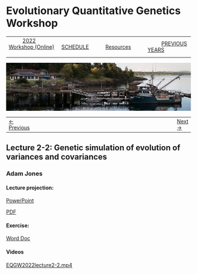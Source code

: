 
# Evolutionary Quantitative Genetics Workshop #

|        |        |        |    |
|--------|---------------------------------------------|--------------------|------------------------------------------|
| &nbsp;&nbsp;&nbsp;&nbsp;&nbsp;&nbsp;&nbsp;&nbsp;&nbsp; [2022 Workshop (Online)](index.html) &nbsp;&nbsp;&nbsp;&nbsp;&nbsp;&nbsp;&nbsp;&nbsp;&nbsp; | &nbsp;&nbsp;&nbsp;&nbsp;&nbsp;&nbsp;&nbsp;&nbsp;&nbsp;&nbsp;&nbsp;&nbsp; [SCHEDULE](schedule.html) &nbsp;&nbsp;&nbsp;&nbsp;&nbsp;&nbsp;&nbsp;&nbsp;&nbsp; | &nbsp;&nbsp;&nbsp;&nbsp;&nbsp;&nbsp;&nbsp;&nbsp;&nbsp;&nbsp;&nbsp;&nbsp; [Resources](resources.html) &nbsp;&nbsp;&nbsp;&nbsp;&nbsp;&nbsp;&nbsp;&nbsp;&nbsp; | &nbsp;&nbsp;&nbsp;&nbsp;&nbsp;&nbsp;&nbsp;&nbsp;&nbsp; [PREVIOUS YEARS](previous.html) &nbsp;&nbsp;&nbsp;&nbsp;&nbsp;&nbsp; |


<div align="left">
<img src="/media/FHLimage2018b.jpg" alt="FHL waterfront in 2018">
</div>

<table><tr><td><a href="exercise2-1.html">&larr; Previous</a></td><td width="772">&nbsp;</td><td> <a href="exercise2-2.html">Next &rarr;</a></td></tr></table>

  

## Lecture 2-2: Genetic simulation of evolution of variances and covariances ##

### Adam Jones ###
  
#### Lecture projection: ####

[PowerPoint](https://docs.google.com/presentation/d/17HbElIjO2DvUqYmvTUKcWMgPqyh5Yo3s/edit?usp=sharing&ouid=111554424698184937627&rtpof=true&sd=true)

[PDF](https://drive.google.com/file/d/1R-z1OBcIGpx4qgPYhPEKRHTm3P9KHu9l/view?usp=sharing)

#### Exercise: ####

[Word Doc](https://docs.google.com/document/d/17JlzmWAaFoOnjz-haEA2oJKzxSZXMDhf/edit?usp=sharing&ouid=111554424698184937627&rtpof=true&sd=true)


#### Videos ####

[EQGW2022lecture2-2.mp4](https://vimeo.com/732598449)
